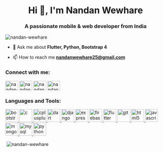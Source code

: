 <h1 align="center">Hi 👋, I'm Nandan Wewhare</h1>
<h3 align="center">A passionate mobile & web developer from India</h3>

<p align="left"> <img src="https://komarev.com/ghpvc/?username=nandan-wewhare" alt="nandan-wewhare" /> </p>

- 💬 Ask me about **Flutter, Python, Bootstrap 4**

- 📫 How to reach me **nandanwewhare25@gmail.com**

<p align="left">
<h3 align="left">Connect with me:</h3>
<a href="https://linkedin.com/in/nandanwewhare" target="blank"><img align="center" src="https://cdn.jsdelivr.net/npm/simple-icons@3.0.1/icons/linkedin.svg" alt="nandanwewhare" height="30" width="40" /></a>
<a href="https://instagram.com/nandan.vyavahare" target="blank"><img align="center" src="https://cdn.jsdelivr.net/npm/simple-icons@3.0.1/icons/instagram.svg" alt="nandan.vyavahare" height="30" width="40" /></a>
<a href="https://www.hackerrank.com/nandanwewhare98" target="blank"><img align="center" src="https://cdn.jsdelivr.net/npm/simple-icons@3.0.1/icons/hackerrank.svg" alt="nandanwewhare98" height="30" width="40" /></a>
<a href="https://auth.geeksforgeeks.org/user/nandanwewhare/profile" target="blank"><img align="center" src="https://cdn.jsdelivr.net/npm/simple-icons@3.0.1/icons/geeksforgeeks.svg" alt="nandanwewhare/profile" height="30" width="40" /></a>
</p>

<h3 align="left">Languages and Tools:</h3>
<p align="left"> <a href="https://getbootstrap.com" target="_blank"> <img src="https://devicons.github.io/devicon/devicon.git/icons/bootstrap/bootstrap-plain.svg" alt="bootstrap" width="40" height="40"/> </a> <a href="https://www.cprogramming.com/" target="_blank"> <img src="https://devicons.github.io/devicon/devicon.git/icons/c/c-original.svg" alt="c" width="40" height="40"/> </a> <a href="https://www.w3schools.com/cpp/" target="_blank"> <img src="https://devicons.github.io/devicon/devicon.git/icons/cplusplus/cplusplus-original.svg" alt="cplusplus" width="40" height="40"/> </a> <a href="https://dart.dev" target="_blank"> <img src="https://www.vectorlogo.zone/logos/dartlang/dartlang-icon.svg" alt="dart" width="40" height="40"/> </a> <a href="https://www.djangoproject.com/" target="_blank"> <img src="https://devicons.github.io/devicon/devicon.git/icons/django/django-original.svg" alt="django" width="40" height="40"/> </a> <a href="https://expressjs.com" target="_blank"> <img src="https://devicons.github.io/devicon/devicon.git/icons/express/express-original-wordmark.svg" alt="express" width="40" height="40"/> </a> <a href="https://firebase.google.com/" target="_blank"> <img src="https://www.vectorlogo.zone/logos/firebase/firebase-icon.svg" alt="firebase" width="40" height="40"/> </a> <a href="https://flutter.dev" target="_blank"> <img src="https://www.vectorlogo.zone/logos/flutterio/flutterio-icon.svg" alt="flutter" width="40" height="40"/> </a> <a href="https://git-scm.com/" target="_blank"> <img src="https://www.vectorlogo.zone/logos/git-scm/git-scm-icon.svg" alt="git" width="40" height="40"/> </a> <a href="https://www.w3.org/html/" target="_blank"> <img src="https://devicons.github.io/devicon/devicon.git/icons/html5/html5-original-wordmark.svg" alt="html5" width="40" height="40"/> </a> <a href="https://developer.mozilla.org/en-US/docs/Web/JavaScript" target="_blank"> <img src="https://devicons.github.io/devicon/devicon.git/icons/javascript/javascript-original.svg" alt="javascript" width="40" height="40"/> </a> <a href="https://www.mongodb.com/" target="_blank"> <img src="https://devicons.github.io/devicon/devicon.git/icons/mongodb/mongodb-original-wordmark.svg" alt="mongodb" width="40" height="40"/> </a> <a href="https://www.mysql.com/" target="_blank"> <img src="https://devicons.github.io/devicon/devicon.git/icons/mysql/mysql-original-wordmark.svg" alt="mysql" width="40" height="40"/> </a> <a href="https://www.python.org" target="_blank"> <img src="https://devicons.github.io/devicon/devicon.git/icons/python/python-original.svg" alt="python" width="40" height="40"/> </a> </p>

<p>&nbsp;<img align="center" src="https://github-readme-stats.vercel.app/api?username=nandan-wewhare&show_icons=true" alt="nandan-wewhare" /></p>
